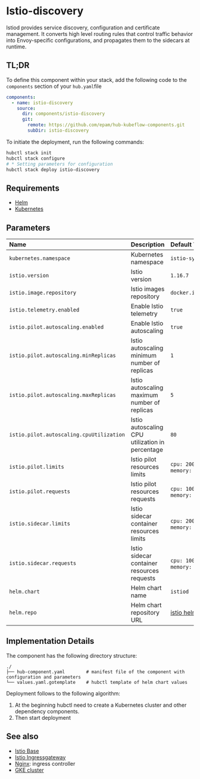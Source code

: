 # Istio-discovery

Istiod provides service discovery, configuration and certificate management.
It converts high level routing rules that control traffic behavior into Envoy-specific configurations, and propagates them to the sidecars at runtime.

## TL;DR

To define this component within your stack, add the following code to the `components` section of your  `hub.yaml`file

```yaml
components:
  - name: istio-discovery
    source:
      dir: components/istio-discovery
      git:
        remote: https://github.com/epam/hub-kubeflow-components.git
        subDir: istio-discovery
```

To initiate the deployment, run the following commands:

```bash
hubctl stack init
hubctl stack configure
# * Setting parameters for configuration
hubctl stack deploy istio-discovery
```

## Requirements

* [Helm]
* [Kubernetes]

## Parameters

| Name                                     | Description                                     | Default Value                |
|:-----------------------------------------|:------------------------------------------------|:-----------------------------|
| `kubernetes.namespace`                   | Kubernetes namespace                            | `istio-system`               |
| `istio.version`                          | Istio version                                   | `1.16.7`                     |
| `istio.image.repository`                 | Istio images repository                         | `docker.io/istio`            |
| `istio.telemetry.enabled`                | Enable Istio telemetry                          | `true`                       |
| `istio.pilot.autoscaling.enabled`        | Enable Istio autoscaling                        | `true`                       |
| `istio.pilot.autoscaling.minReplicas`    | Istio autoscaling minimum number of replicas    | `1`                          |
| `istio.pilot.autoscaling.maxReplicas`    | Istio autoscaling maximum number of replicas    | `5`                          |
| `istio.pilot.autoscaling.cpuUtilization` | Istio autoscaling CPU utilization in percentage | `80`                         |
| `istio.pilot.limits`                     | Istio pilot resources limits                    | `cpu: 200m`, `memory: 256Mi` |
| `istio.pilot.requests`                   | Istio pilot resources requests                  | `cpu: 100m`, `memory: 128Mi` |
| `istio.sidecar.limits`                   | Istio sidecar container resources limits        | `cpu: 200m`, `memory: 256Mi` |
| `istio.sidecar.requests`                 | Istio sidecar container resources requests      | `cpu: 100m`, `memory: 128Mi` |
| `helm.chart`                             | Helm chart name                                 | `istiod`                     |
| `helm.repo`                              | Helm chart repository URL                       | [istio helm repo]            |

## Implementation Details

The component has the following directory structure:

```text
./
├── hub-component.yaml        # manifest file of the component with configuration and parameters
└── values.yaml.gotemplate    # hubctl template of helm chart values
```

Deployment follows to the following algorithm:

1. At the beginning hubctl need to create a Kubernetes cluster and other dependency components.
2. Then start deployment

## See also

* [Istio Base](https://github.com/epam/hub-kubeflow-components/tree/develop/istio-discovery)
* [Istio Ingressgateway](https://github.com/epam/hub-kubeflow-components/tree/develop/istio-ingressgateway)
* [Nginx](https://github.com/epam/hub-kubeflow-components/tree/main/nginx-ingress): ingress controller
* [GKE cluster](https://github.com/agilestacks/google-components/tree/main/gke-gcloud)

[Helm]: https://helm.sh/docs/intro/install/
[Kubernetes]: https://kubernetes.io/
[istio helm repo]: https://istio-release.storage.googleapis.com/charts
